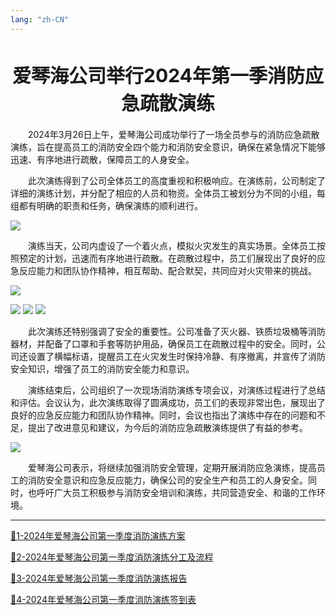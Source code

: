 ```yaml
---
lang: "zh-CN"
---
```


<h1 style="text-align:center;font-size:30px">爱琴海公司举行2024年第一季消防应急疏散演练</h1>

&emsp;&emsp;2024年3月26日上午，爱琴海公司成功举行了一场全员参与的消防应急疏散演练，旨在提高员工的消防安全四个能力和消防安全意识，确保在紧急情况下能够迅速、有序地进行疏散，保障员工的人身安全。

&emsp;&emsp;此次演练得到了公司全体员工的高度重视和积极响应。在演练前，公司制定了详细的演练计划，并分配了相应的人员和物资。全体员工被划分为不同的小组，每组都有明确的职责和任务，确保演练的顺利进行。

<img src="/work-img/202403-xiaofangyanlian-new1.jpg" >

&emsp;&emsp;演练当天，公司内虚设了一个着火点，模拟火灾发生的真实场景。全体员工按照预定的计划，迅速而有序地进行疏散。在疏散过程中，员工们展现出了良好的应急反应能力和团队协作精神，相互帮助、配合默契，共同应对火灾带来的挑战。

<img src="/work-img/202403-xiaofangyanlian-new2.jpg" > 

![](/work-img/202403-xiaofangyanlian-new4.jpg)
![](/work-img/202403-xiaofangyanlian-new5.jpg)
![](/work-img/202403-xiaofangyanlian-new3.jpg)

&emsp;&emsp;此次演练还特别强调了安全的重要性。公司准备了灭火器、铁质垃圾桶等消防器材，并配备了口罩和手套等防护用品，确保员工在疏散过程中的安全。同时，公司还设置了横幅标语，提醒员工在火灾发生时保持冷静、有序撤离，并宣传了消防安全知识，增强了员工的消防安全能力和意识。

&emsp;&emsp;演练结束后，公司组织了一次现场消防演练专项会议，对演练过程进行了总结和评估。会议认为，此次演练取得了圆满成功，员工们的表现非常出色，展现出了良好的应急反应能力和团队协作精神。同时，会议也指出了演练中存在的问题和不足，提出了改进意见和建议，为今后的消防应急疏散演练提供了有益的参考。

![](/work-img/202403-xiaofangyanlian-new6.jpg)

&emsp;&emsp;爱琴海公司表示，将继续加强消防安全管理，定期开展消防应急演练，提高员工的消防安全意识和应急反应能力，确保公司的安全生产和员工的人身安全。同时，也呼吁广大员工积极参与消防安全培训和演练，共同营造安全、和谐的工作环境。

---
[📄1-2024年爱琴海公司第一季度消防演练方案](/files/yanlian-record/1-2024年爱琴海公司第一季度消防演练方案.pdf)

[📄2-2024年爱琴海公司第一季度消防演练分工及流程](/files/yanlian-record/2-2024年爱琴海公司第一季度消防演练分工及流程.pdf)

[📄3-2024年爱琴海公司第一季度消防演练报告](/files/yanlian-record/3-2024年爱琴海公司第一季度消防演练报告.pdf)

[📄4-2024年爱琴海公司第一季度消防演练签到表](/files/yanlian-record/4-2024年爱琴海公司第一季度消防演练签到表.pdf)